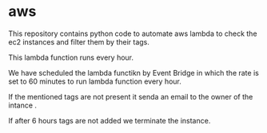 # aws
This repository contains python code to automate aws lambda to check the ec2 instances and filter them by their tags.

This lambda function runs every hour.

We have scheduled the lambda functikn by Event Bridge in which the rate is set to 60 minutes to run lambda function every hour.

If the mentioned tags are not present it senda an email to the owner of the intance .

If after 6 hours tags are not added we terminate the instance. 
